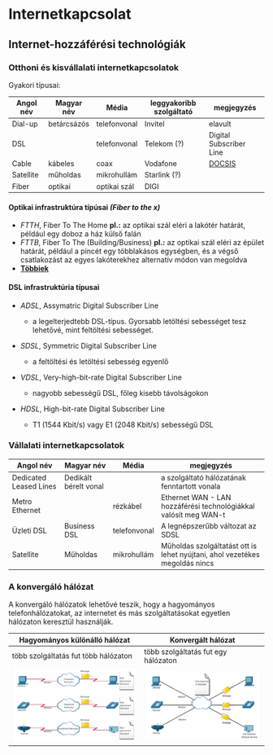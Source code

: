 # Internetkapcsolat

## Internet-hozzáférési technológiák

### Otthoni és kisvállalati internetkapcsolatok

Gyakori típusai:

| Angol név | Magyar név  | Média        | leggyakoribb szolgáltató | megjegyzés                                     |
|-----------|-------------|--------------|--------------------------|------------------------------------------------|
| Dial-up   | betárcsázós | telefonvonal | Invitel                  | elavult                                        |
| DSL       |             | telefonvonal | Telekom (?)              | Digital Subscriber Line                        |
| Cable     | kábeles     | coax         | Vodafone                 | [DOCSIS](https://hu.wikipedia.org/wiki/DOCSIS) |
| Satellite | műholdas    | mikrohullám  | Starlink (?)             |                                                |
| Fiber     | optikai     | optikai szál | DIGI                     |                                                |

#### Optikai infrastruktúra típúsai *(Fiber to the x)*

- *FTTH*, Fiber To The Home
  **pl.:** az optikai szál eléri a lakótér határát, például egy doboz a ház külső falán
- *FTTB*, Fiber To The (Building/Business)
  **pl.:** az optikai szál eléri az épület határát, például a pincét egy többlakásos egységben, és a végső csatlakozást az egyes lakóterekhez alternatív módon van megoldva
- **[Többiek](https://en.wikipedia.org/wiki/Fiber_to_the_x)**

#### DSL infrastruktúria típusai

- *ADSL*, Assymatric Digital Subscriber Line
  - a legelterjedtebb DSL-típus. Gyorsabb letöltési sebességet tesz lehetővé, mint feltöltési sebességet.

- *SDSL*, Symmetric Digital Subscriber Line
  - a feltöltési és letöltési sebesség egyenlő

- *VDSL*, Very-high-bit-rate Digital Subscriber Line
  - nagyobb sebességű DSL, főleg kisebb távolságokon

- *HDSL*, High-bit-rate Digital Subscriber Line
  - T1 (1544 Kbit/s) vagy E1 (2048 Kbit/s) sebességű DSL

### Vállalati internetkapcsolatok

| Angol név              | Magyar név            | Média        | megjegyzés                                                                  |
|------------------------|-----------------------|--------------|-----------------------------------------------------------------------------|
| Dedicated Leased Lines | Dedikált bérelt vonal |              | a szolgáltató hálózatának fenntartott vonala                                |
| Metro Ethernet         |                       | rézkábel     | Ethernet WAN - LAN hozzáférési technológiákkal valósít meg WAN-t            |
| Üzleti DSL             | Business DSL          | telefonvonal | A legnépszerűbb változat az SDSL                                            |
| Satellite              | Műholdas              | mikrohullám  | Műholdas szolgáltatást ott is lehet nyújtani, ahol vezetékes megoldás nincs |

### A konvergáló hálózat

A konvergáló hálózatok lehetővé teszik, hogy a hagyományos telefonhálózatokat, az internetet és más szolgáltatásokat egyetlen hálózaton keresztül használják.

| Hagyományos különálló hálózat                | Konvergált hálózat                  |
|----------------------------------------------|-------------------------------------|
| több szolgáltatás fut több hálózaton         | több szolgáltatás fut egy hálózaton |
| ![Hagyományos különálló hálózat](1.5.1.jpeg) | ![Konvergált hálózat](1.5.2.jpeg)   |

